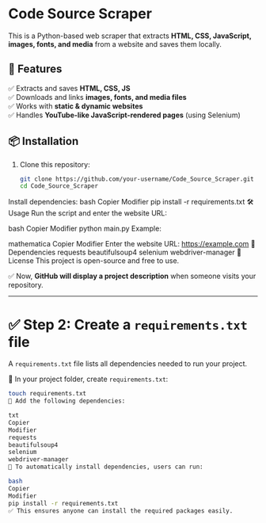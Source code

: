 # Code Source Scraper

This is a Python-based web scraper that extracts **HTML, CSS, JavaScript, images, fonts, and media** from a website and saves them locally.

## 🚀 Features
✅ Extracts and saves **HTML, CSS, JS**  
✅ Downloads and links **images, fonts, and media files**  
✅ Works with **static & dynamic websites**  
✅ Handles **YouTube-like JavaScript-rendered pages** (using Selenium)

## 📦 Installation

1. Clone this repository:
   ```bash
   git clone https://github.com/your-username/Code_Source_Scraper.git
   cd Code_Source_Scraper
Install dependencies:
bash
Copier
Modifier
pip install -r requirements.txt
🛠️ Usage
Run the script and enter the website URL:

bash
Copier
Modifier
python main.py
Example:

mathematica
Copier
Modifier
Enter the website URL: https://example.com
📜 Dependencies
requests
beautifulsoup4
selenium
webdriver-manager
📄 License
This project is open-source and free to use.


✅ Now, **GitHub will display a project description** when someone visits your repository.

---

# **✅ Step 2: Create a `requirements.txt` file**
A `requirements.txt` file lists all dependencies needed to run your project.

📍 In your project folder, create `requirements.txt`:

```bash
touch requirements.txt
📍 Add the following dependencies:

txt
Copier
Modifier
requests
beautifulsoup4
selenium
webdriver-manager
📍 To automatically install dependencies, users can run:

bash
Copier
Modifier
pip install -r requirements.txt
✅ This ensures anyone can install the required packages easily.

